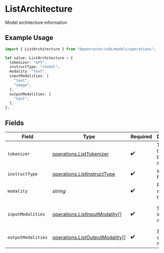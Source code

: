 # ListArchitecture

Model architecture information

## Example Usage

```typescript
import { ListArchitecture } from "@openrouter/sdk/models/operations";

let value: ListArchitecture = {
  tokenizer: "GPT",
  instructType: "chatml",
  modality: "text",
  inputModalities: [
    "text",
    "image",
  ],
  outputModalities: [
    "text",
  ],
};
```

## Fields

| Field                                                                            | Type                                                                             | Required                                                                         | Description                                                                      | Example                                                                          |
| -------------------------------------------------------------------------------- | -------------------------------------------------------------------------------- | -------------------------------------------------------------------------------- | -------------------------------------------------------------------------------- | -------------------------------------------------------------------------------- |
| `tokenizer`                                                                      | [operations.ListTokenizer](../../models/operations/listtokenizer.md)             | :heavy_check_mark:                                                               | Tokenizer type used by the model                                                 | GPT                                                                              |
| `instructType`                                                                   | [operations.ListInstructType](../../models/operations/listinstructtype.md)       | :heavy_check_mark:                                                               | Instruction format type                                                          | chatml                                                                           |
| `modality`                                                                       | *string*                                                                         | :heavy_check_mark:                                                               | Primary modality of the model                                                    | text                                                                             |
| `inputModalities`                                                                | [operations.ListInputModality](../../models/operations/listinputmodality.md)[]   | :heavy_check_mark:                                                               | Supported input modalities                                                       | [<br/>"text",<br/>"image"<br/>]                                                  |
| `outputModalities`                                                               | [operations.ListOutputModality](../../models/operations/listoutputmodality.md)[] | :heavy_check_mark:                                                               | Supported output modalities                                                      | [<br/>"text"<br/>]                                                               |